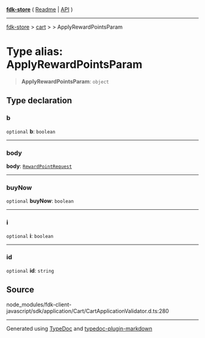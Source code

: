 [**fdk-store**](../../../README.md) ( [Readme](../../../README.md) \| [API](../../../API.md) )

---

[fdk-store](../../../API.md) > [cart](../../README.md) > [<internal>](../README.md) > ApplyRewardPointsParam

# Type alias: ApplyRewardPointsParam

> **ApplyRewardPointsParam**: `object`

## Type declaration

### b

`optional` **b**: `boolean`

---

### body

**body**: [`RewardPointRequest`](type-alias.RewardPointRequest.md)

---

### buyNow

`optional` **buyNow**: `boolean`

---

### i

`optional` **i**: `boolean`

---

### id

`optional` **id**: `string`

## Source

node_modules/fdk-client-javascript/sdk/application/Cart/CartApplicationValidator.d.ts:280

---

Generated using [TypeDoc](https://typedoc.org/) and [typedoc-plugin-markdown](https://www.npmjs.com/package/typedoc-plugin-markdown)

